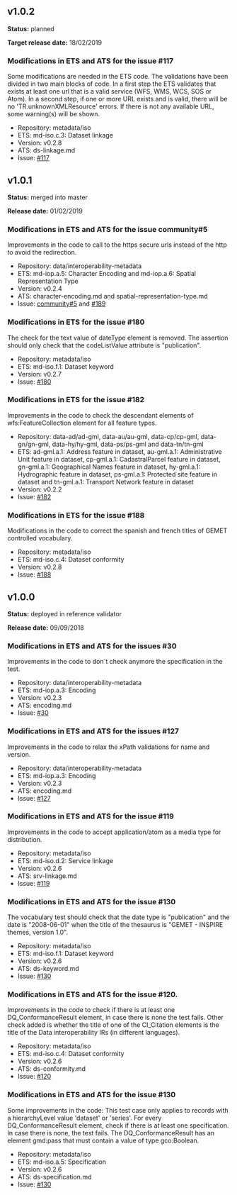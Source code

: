## v1.0.2

**Status:** planned

**Target release date:** 18/02/2019

### Modifications in ETS and ATS for the issue #117
Some modifications are needed in the ETS code. The validations have been divided in two main blocks of code. In a first step the ETS validates that exists at least one url that is a valid service (WFS, WMS, WCS, SOS or Atom). In a second step, if one or more URL exists and is valid, there will be no 'TR.unknownXMLResource' errors. If there is not any available URL, some warning(s) will be shown.
* Repository: metadata/iso
* ETS: md-iso.c.3: Dataset linkage
* Version: v0.2.8
* ATS: ds-linkage.md
* Issue: [#117](https://github.com/inspire-eu-validation/ets-repository/issues/117)

## v1.0.1

**Status:** merged into master 

**Release date:** 01/02/2019

### Modifications in ETS and ATS for the issue community#5
Improvements in the code to call to the https secure urls instead of the http to avoid the redirection.
* Repository: data/interoperability-metadata
* ETS: md-iop.a.5: Character Encoding and md-iop.a.6: Spatial Representation Type
* Version: v0.2.4
* ATS: character-encoding.md and spatial-representation-type.md
* Issue: [community#5](https://github.com/inspire-eu-validation/community/issues/5) and [#189](https://github.com/inspire-eu-validation/ets-repository/issues/189)

### Modifications in ETS for the issue #180
The check for the text value of dateType element is removed. The assertion should only check that the codeListValue attribute is "publication".
* Repository: metadata/iso
* ETS: md-iso.f.1: Dataset keyword
* Version: v0.2.7
* Issue: [#180](https://github.com/inspire-eu-validation/ets-repository/issues/180)

### Modifications in ETS for the issue #182
Improvements in the code to check the descendant elements of wfs:FeatureCollection element for all feature types.
* Repository: data-ad/ad-gml, data-au/au-gml, data-cp/cp-gml, data-gn/gn-gml, data-hy/hy-gml, data-ps/ps-gml and data-tn/tn-gml
* ETS: ad-gml.a.1: Address feature in dataset, au-gml.a.1: Administrative Unit feature in dataset, cp-gml.a.1: CadastralParcel feature in dataset, gn-gml.a.1: Geographical Names feature in dataset, hy-gml.a.1: Hydrographic feature in dataset, ps-gml.a.1: Protected site feature in dataset and tn-gml.a.1: Transport Network feature in dataset
* Version: v0.2.2
* Issue: [#182](https://github.com/inspire-eu-validation/ets-repository/issues/182)

### Modifications in ETS for the issue #188
Modifications in the code to correct the spanish and french titles of GEMET controlled vocabulary.
* Repository: metadata/iso
* ETS: md-iso.c.4: Dataset conformity
* Version: v0.2.8
* Issue: [#188](https://github.com/inspire-eu-validation/ets-repository/issues/188)

## v1.0.0 

**Status:** deployed in reference validator

**Release date:** 09/09/2018

### Modifications in ETS and ATS for the issues #30
Improvements in the code to don´t check anymore the specification in the test.
* Repository: data/interoperability-metadata
* ETS: md-iop.a.3: Encoding
* Version: v0.2.3
* ATS: encoding.md
* Issue: [#30](https://github.com/inspire-eu-validation/ets-repository/issues/30)

### Modifications in ETS and ATS for the issues #127
Improvements in the code to relax the xPath validations for name and version.
* Repository: data/interoperability-metadata
* ETS: md-iop.a.3: Encoding
* Version: v0.2.3
* ATS: encoding.md
* Issue: [#127](https://github.com/inspire-eu-validation/ets-repository/issues/127)

### Modifications in ETS and ATS for the issue #119
Improvements in the code to accept application/atom as a media type for distribution. 
* Repository: metadata/iso
* ETS: md-iso.d.2: Service linkage
* Version: v0.2.6
* ATS: srv-linkage.md
* Issue: [#119](https://github.com/inspire-eu-validation/ets-repository/issues/119)

### Modifications in ETS and ATS for the issue #130
The vocabulary test should check that the date type is "publication" and the date is "2008-06-01" when the title of the thesaurus is "GEMET - INSPIRE themes, version 1.0". 
* Repository: metadata/iso
* ETS: md-iso.f.1: Dataset keyword
* Version: v0.2.6
* ATS: ds-keyword.md
* Issue: [#130](https://github.com/inspire-eu-validation/metadata/issues/130)

### Modifications in ETS and ATS for the issue #120. 
Improvements in the code to check if there is at least one DQ_ConformanceResult element, in case there is none the test fails. 
Other check added is whether the title of one of the CI_Citation elements is the title of the Data interoperability IRs (in different languages).
* Repository: metadata/iso
* ETS: md-iso.c.4: Dataset conformity
* Version: v0.2.6
* ATS: ds-conformity.md
* Issue: [#120](https://github.com/inspire-eu-validation/ets-repository/issues/120)

### Modifications in ETS and ATS for the issue #130 
Some improvements in the code: 
This test case only applies to records with a hierarchyLevel value 'dataset' or 'series'. 
For every DQ_ConformanceResult element, check if there is at least one specification. In case there is none, the test fails.
The DQ_ConformanceResult has an element gmd:pass that must contain a value of type gco:Boolean.
* Repository: metadata/iso
* ETS: md-iso.a.5: Specification
* Version: v0.2.6
* ATS: ds-specification.md
* Issue: [#130](https://github.com/inspire-eu-validation/ets-repository/issues/130)
